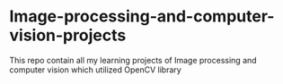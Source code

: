 # Image-processing-and-computer-vision-projects
This repo contain all my learning projects of Image processing and computer vision which utilized OpenCV library 
